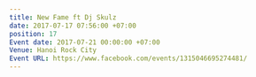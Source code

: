```yaml
---
title: New Fame ft Dj Skulz
date: 2017-07-17 07:56:00 +07:00
position: 17
Event date: 2017-07-21 00:00:00 +07:00
Venue: Hanoi Rock City
Event URL: https://www.facebook.com/events/1315046695274481/
---
```


